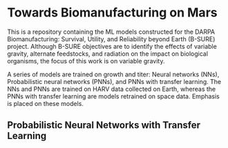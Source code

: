 # Towards Biomanufacturing on Mars
This is a repository containing the ML models constructed for the DARPA Biomanufacturing: Survival, Utility, and Reliability beyond Earth (B-SURE) project. Although B-SURE objectives are to identify the effects of variable gravity, alternate feedstocks, and radiation on the impact on biological organisms, the focus of this work is on variable gravity.

A series of models are trained on growth and titer: Neural networks (NNs), Probabilistic neural networks (PNNs), and PNNs with transfer learning. The NNs and PNNs are trained on HARV data collected on Earth, whereas the PNNs with transfer learning are models retrained on space data. Emphasis is placed on these models.

## Probabilistic Neural Networks with Transfer Learning
